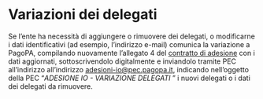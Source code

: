 # Variazioni dei delegati

Se l’ente ha necessità di aggiungere o rimuovere dei delegati, o modificarne i dati identificativi (ad esempio, l’indirizzo e-mail) comunica la variazione a PagoPA, compilando nuovamente l’allegato 4 del [contratto di adesione](https://io.italia.it/assets/download/it/accordo-di-adesione-IO-2.3.zip) con i dati aggiornati, sottoscrivendolo digitalmente e inviandolo tramite PEC all’indirizzo all’indirizzo [adesioni-io@pec.pagopa.it](mailto:adesioni-io@pec.pagopa.it), indicando nell’oggetto della PEC “_ADESIONE IO - VARIAZIONE DELEGATI_ ” i nuovi delegati o i dati dei delegati da rimuovere.
